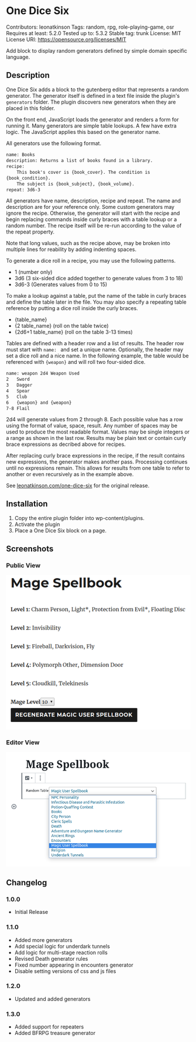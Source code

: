 # One Dice Six
Contributors: leonatkinson
Tags: random, rpg, role-playing-game, osr
Requires at least: 5.2.0
Tested up to: 5.3.2
Stable tag: trunk
License: MIT
License URI: https://opensource.org/licenses/MIT

Add block to display random generators defined by simple domain specific language.

## Description

One Dice Six adds a block to the gutenberg editor that represents a random
generator. The generator itself is defined in a text file inside the plugin's
`generators` folder. The plugin discovers new generators when they are placed
in this folder.

On the front end, JavaScript loads the generator and renders a form for running
it. Many generators are simple table lookups. A few have extra logic. The JavaScript
applies this based on the generator name.

All generators use the following format.

    name: Books
    description: Returns a list of books found in a library.
    recipe:
        This book's cover is {book_cover}. The condition is {book_condition}.
        The subject is {book_subject}, {book_volume}.
    repeat: 3d6-3

All generators have name, description, recipe and repeat. The name and description
are for your reference only. Some custom generators may ignore the recipe. Otherwise,
the generator will start with the recipe and begin replacing commands inside
curly braces with a table lookup or a random number. The recipe itself will be
re-run according to the value of the repeat property.

Note that long values, such as the recipe above, may be broken into multiple lines
for reability by adding indenting spaces.

To generate a dice roll in a recipe, you may use the following patterns.

* 1 (number only)
* 3d6 (3 six-sided dice added together to generate values from 3 to 18)
* 3d6-3 (Generates values from 0 to 15)

To make a lookup against a table, put the name of the table in curly braces and
define the table later in the file. You may also specify a repeating table
reference by putting a dice roll inside the curly braces.

* {table_name}
* {2 table_name} (roll on the table twice)
* {2d6+1 table_name} (roll on the table 3-13 times)

Tables are defined with a header row and a list of results. The header row must 
start with `name: ` and set a unique name. Optionally, the header may set a dice 
roll and a nice name. In the following example, the table would be referenced 
with `{weapon}` and will roll two four-sided dice.

    name: weapon 2d4 Weapon Used
    2   Sword
    3   Dagger
    4   Spear
    5   Club
    6   {weapon} and {weapon}
    7-8 Flail

2d4 will generate values from 2 through 8. Each possible value has a row using
the format of value, space, result. Any number of spaces may be used to produce
the most readable format. Values may be single integers or a range as shown in
the last row. Results may be plain text or contain curly brace expressions as
decribed above for recipes.

After replacing curly brace expressions in the recipe, if the result contains
new expressions, the generator makes another pass. Processing continues until
no expressions remain. This allows for results from one table to refer to
another or even recursively as in the example above.

See [leonatkinson.com/one-dice-six](https://www.leonatkinson.com/one-dice-six/) for the original release.

## Installation

1. Copy the entire plugin folder into wp-content/plugins.
1. Activate the plugin
1. Place a One Dice Six block on a page.

## Screenshots

### Public View
![Public view of the Mage Spellbook generator](screenshots/rendered.png?raw=true "Public View")

### Editor View
![View from gutenberg editor](screenshots/block.png?raw=true "Editor View")

## Changelog

### 1.0.0
* Initial Release
### 1.1.0
* Added more generators
* Add special logic for underdark tunnels
* Add logic for multi-stage reaction rolls
* Revised Death generator rules
* Fixed number appearing in encounters generator
* Disable setting versions of css and js files
### 1.2.0
* Updated and added generators
### 1.3.0
* Added support for repeaters
* Added BFRPG treasure generator

